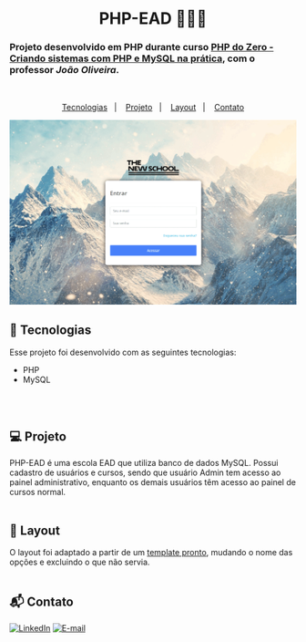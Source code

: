 <h1 align="center"> PHP-EAD 🧑🏽‍💻</h1>

### Projeto desenvolvido em PHP durante curso [PHP do Zero - Criando sistemas com PHP e MySQL na prática](https://www.udemy.com/course/php-essencial),  com o professor <i>João Oliveira</i>.

<br>
<p align="center">
  <a href="#-tecnologias">Tecnologias</a>&nbsp;&nbsp;&nbsp;|&nbsp;&nbsp;&nbsp;
  <a href="#-projeto">Projeto</a>&nbsp;&nbsp;&nbsp;|&nbsp;&nbsp;&nbsp;
  <a href="#-layout">Layout</a>&nbsp;&nbsp;&nbsp;|&nbsp;&nbsp;&nbsp;
  <a href="#-contato">Contato</a>
</p>

  ![](https://github.com/luiizsilverio/php-ead/blob/main/assets/images/php-ead.gif)


## 🚀 Tecnologias

Esse projeto foi desenvolvido com as seguintes tecnologias:

- PHP
- MySQL
<br />
<br />

## 💻 Projeto

PHP-EAD é uma escola EAD que utiliza banco de dados MySQL. 
Possui cadastro de usuários e cursos, sendo que usuário Admin tem acesso ao painel administrativo, enquanto os demais usuários têm acesso ao painel de cursos normal.
<br />
<br />

## 🔖 Layout

O layout foi adaptado a partir de um [template pronto](https://codedthemes.com/item/guru-able-admin-template), mudando o nome das opções e excluindo o que não servia.
<br />
<br />

## 📬 Contato

[![LinkedIn](https://img.shields.io/badge/LinkedIn-0077B5?style=for-the-badge&logo=linkedin&logoColor=white)](https://www.linkedin.com/in/luiz-s-de-oliveira-6b6067210)
[![E-mail](https://img.shields.io/badge/Gmail-D14836?style=for-the-badge&logo=gmail&logoColor=white)](mailto:luiiz.silverio@gmail.com)

